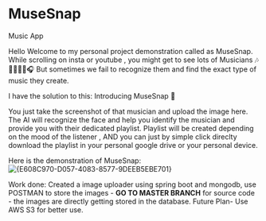 # MuseSnap
Music App

Hello Welcome to my personal project demonstration called as MuseSnap.
While scrolling on insta or youtube , you might get to see lots of Musicians 🎶🎸🎺🎵🎼🎧
But sometimes we fail to recognize them and find the exact type of music they create.

I have the solution to this:
Introducing MuseSnap 🚀

You just take the screenshot of that musician and upload the image here.
The AI will recognize the face and help you identify the musician and provide you with their dedicated playlist.
Playlist will be created depending on the mood of the listener ,
AND you can just by simple click direclty download the playlist in your personal google drive or your personal device.

Here is the demonstration of MuseSnap:
![{E608C970-D057-4083-8577-9DEEB5EBE701}](https://github.com/user-attachments/assets/a5dbf741-84d1-48d6-9d3e-be1df2811e23)

Work done: Created a image uploader using spring boot and mongodb, use POSTMAN to store the images - <b>GO TO MASTER BRANCH</b> for source code - the images are directly getting stored in the database. Future Plan- Use AWS S3 for better use.


